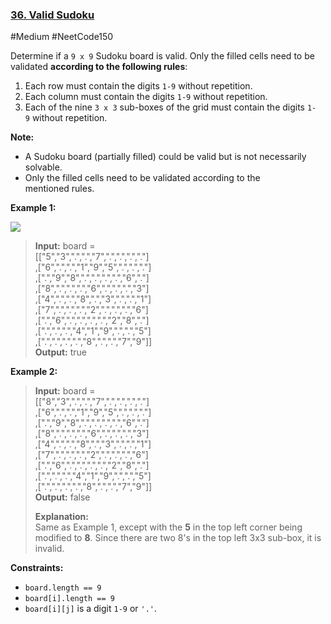 ### [36. Valid Sudoku](https://leetcode.com/problems/valid-sudoku/)

#Medium #NeetCode150

Determine if a `9 x 9` Sudoku board is valid. Only the filled cells need to be validated **according to the following rules**:

1. Each row must contain the digits `1-9` without repetition.
2. Each column must contain the digits `1-9` without repetition.
3. Each of the nine `3 x 3` sub-boxes of the grid must contain the digits `1-9` without repetition.

**Note:**

- A Sudoku board (partially filled) could be valid but is not necessarily solvable.
- Only the filled cells need to be validated according to the mentioned rules.

**Example 1:**

![](https://upload.wikimedia.org/wikipedia/commons/thumb/f/ff/Sudoku-by-L2G-20050714.svg/250px-Sudoku-by-L2G-20050714.svg.png)

> **Input:** board =  
> \[\["5","3",".",".","7",".",".",".","."\]  
> ,\["6",".",".","1","9","5",".",".","."\]  
> ,\[".","9","8",".",".",".",".","6","."\]  
> ,\["8",".",".",".","6",".",".",".","3"\]  
> ,\["4",".",".","8",".","3",".",".","1"\]  
> ,\["7",".",".",".","2",".",".",".","6"\]  
> ,\[".","6",".",".",".",".","2","8","."\]  
> ,\[".",".",".","4","1","9",".",".","5"\]  
> ,\[".",".",".",".","8",".",".","7","9"\]\]  
> **Output:** true

**Example 2:**

> **Input:** board =  
> \[\["8","3",".",".","7",".",".",".","."\]  
> ,\["6",".",".","1","9","5",".",".","."\]  
> ,\[".","9","8",".",".",".",".","6","."\]  
> ,\["8",".",".",".","6",".",".",".","3"\]  
> ,\["4",".",".","8",".","3",".",".","1"\]  
> ,\["7",".",".",".","2",".",".",".","6"\]  
> ,\[".","6",".",".",".",".","2","8","."\]  
> ,\[".",".",".","4","1","9",".",".","5"\]  
> ,\[".",".",".",".","8",".",".","7","9"\]\]  
> **Output:** false
>
> **Explanation:**  
> Same as Example 1, except with the **5** in the top left corner being modified to **8**. Since there are two 8's in the top left 3x3 sub-box, it is invalid.

**Constraints:**

- `board.length == 9`
- `board[i].length == 9`
- `board[i][j]` is a digit `1-9` or `'.'`.
